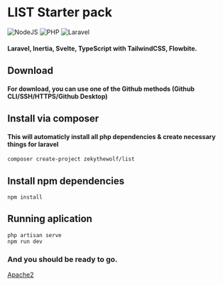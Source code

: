 # LIST Starter pack

![NodeJS](https://img.shields.io/badge/NodeJS-18.x-%23fff?style=for-the-badge)
![PHP](https://img.shields.io/badge/PHP-8.1.x-%23fff?style=for-the-badge)
![Laravel](https://img.shields.io/badge/Laravel-9.30.1-%23fff?style=for-the-badge)

#### Laravel, Inertia, Svelte, TypeScript with TailwindCSS, Flowbite.

## Download
#### For download, you can use one of the Github methods (Github CLI/SSH/HTTPS/Github Desktop)

## Install via composer
#### This will automaticly install all php dependencies & create necessary things for laravel
```
composer create-project zekythewolf/list
```

## Install npm dependencies
```
npm install
```

## Running aplication
```
php artisan serve
npm run dev
```

### And you should be ready to go.

[Apache2](./.docs/apache.md)
